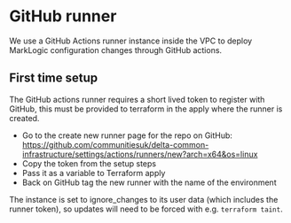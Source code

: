 # GitHub runner

We use a GitHub Actions runner instance inside the VPC to deploy MarkLogic configuration changes through GitHub actions.

## First time setup

The GitHub actions runner requires a short lived token to register with GitHub, this must be provided to terraform in the apply where the runner is created.

* Go to the create new runner page for the repo on GitHub: <https://github.com/communitiesuk/delta-common-infrastructure/settings/actions/runners/new?arch=x64&os=linux>
* Copy the token from the setup steps
* Pass it as a variable to Terraform apply
* Back on GitHub tag the new runner with the name of the environment

The instance is set to ignore_changes to its user data (which includes the runner token), so updates will need to be forced with e.g. `terraform taint`.
